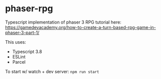 # phaser-rpg
Typescript implementation of phaser 3 RPG tutorial here: https://gamedevacademy.org/how-to-create-a-turn-based-rpg-game-in-phaser-3-part-1/

This uses:
* Typescript 3.8
* ESLint
* Parcel

To start w/ watch + dev server: `npm run start`
